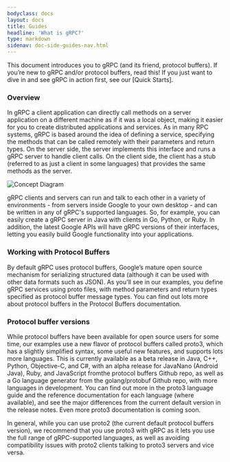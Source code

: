 ```yaml
---
bodyclass: docs
layout: docs
title: Guides
headline: 'What is gRPC?'
type: markdown
sidenav: doc-side-guides-nav.html
---
```

<p class="lead">
This document introduces you to gRPC (and its friend, protocol buffers).  If you’re new to gRPC and/or protocol buffers, read this! If you just want to dive in and see gRPC in action first, see our [Quick Starts].
</p>

<div id="toc" class="toc mobile-toc"></div>

### Overview
In gRPC a client application can directly call methods on a server application on a different machine as if it was a local object, making it easier for you to create distributed applications and services. As in many RPC systems, gRPC is based around the idea of defining a service, specifying the methods that can be called remotely with their parameters and return types. On the server side, the server implements this interface and runs a gRPC server to handle client calls. On the client side, the client has a stub (referred to as just a client in some languages) that provides the same methods as the server.

![Concept Diagram]({{site.baseurl}}/img/grpc_concept_diagram_00.png)

gRPC clients and servers can run and talk to each other in a variety of environments - from servers inside Google to your own desktop - and can be written in any of gRPC's supported languages. So, for example, you can easily create a gRPC server in Java with clients in Go, Python, or Ruby. In addition, the latest Google APIs will have gRPC versions of their interfaces, letting you easily build Google functionality into your applications.

### Working with Protocol Buffers
By default gRPC uses protocol buffers, Google’s mature open source mechanism for serializing structured data (although it can be used with other data formats such as JSON). As you'll see in our examples, you define gRPC services using proto files, with method parameters and return types specified as protocol buffer message types. You can find out lots more about protocol buffers in the Protocol Buffers documentation.


### Protocol buffer versions
While protocol buffers have been available for open source users for some time, our examples use a new flavor of protocol buffers called proto3, which has a slightly simplified syntax, some useful new features, and supports lots more languages. This is currently available as a beta release in Java, C++, Python, Objective-C, and C#, with an alpha release for JavaNano (Android Java), Ruby, and JavaScript fromthe protocol buffers Github repo, as well as a Go language generator from the golang/protobuf Github repo, with more languages in development. You can find out more in the proto3 language guide and the reference documentation for each language (where available), and see the major differences from the current default version in the release notes. Even more proto3 documentation is coming soon.

In general, while you can use proto2 (the current default protocol buffers version), we recommend that you use proto3 with gRPC as it lets you use the full range of gRPC-supported languages, as well as avoiding compatibility issues with proto2 clients talking to proto3 servers and vice versa.
